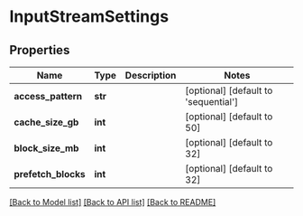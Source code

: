 # InputStreamSettings

## Properties
Name | Type | Description | Notes
------------ | ------------- | ------------- | -------------
**access_pattern** | **str** |  | [optional] [default to 'sequential']
**cache_size_gb** | **int** |  | [optional] [default to 50]
**block_size_mb** | **int** |  | [optional] [default to 32]
**prefetch_blocks** | **int** |  | [optional] [default to 32]

[[Back to Model list]](../README.md#documentation-for-models) [[Back to API list]](../README.md#documentation-for-api-endpoints) [[Back to README]](../README.md)


